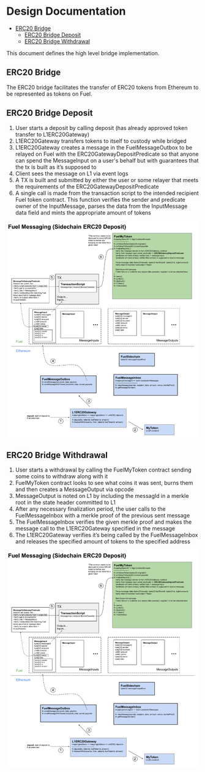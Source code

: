 # Design Documentation

- [ERC20 Bridge](#erc20-bridge)
  - [ERC20 Bridge Deposit](#erc20-bridge-deposit)
  - [ERC20 Bridge Withdrawal](#erc20-bridge-withdrawal)

This document defines the high level bridge implementation.

## ERC20 Bridge

The ERC20 bridge facilitates the transfer of ERC20 tokens from Ethereum to be represented as tokens on Fuel.

## ERC20 Bridge Deposit

1. User starts a deposit by calling deposit (has already approved token transfer to L1ERC20Gateway)
1. L1ERC20Gateway transfers tokens to itself to custody while bridged
1. L1ERC20Gateway creates a message in the FuelMessageOutbox to be relayed on Fuel with the ERC20GatewayDepositPredicate so that anyone can spend the MessageInput on a user's behalf but with guarantees that the tx is built as it’s supposed to
1. Client sees the message on L1 via event logs
1. A TX is built and submitted by either the user or some relayer that meets the requirements of the ERC20GatewayDepositPredicate
1. A single call is made from the transaction script to the intended recipient Fuel token contract. This function verifies the sender and predicate owner of the InputMessage, parses the data from the InputMessage data field and mints the appropriate amount of tokens

![ERC20 Deposit Diagram](/docs/imgs/FuelMessagingDeposit.png)

## ERC20 Bridge Withdrawal

1. User starts a withdrawal by calling the FuelMyToken contract sending some coins to withdraw along with it
1. FuelMyToken contract looks to see what coins it was sent, burns them and then creates a MessageOutput via opcode
1. MessageOutput is noted on L1 by including the messagId in a merkle root in the state header committed to L1
1. After any necessary finalization period, the user calls to the FuelMessageInbox with a merkle proof of the previous sent message
1. The FuelMessageInbox verifies the given merkle proof and makes the message call to the L1ERC20Gateway specified in the message
1. The L1ERC20Gateway verifies it’s being called by the FuelMessageInbox and releases the specified amount of tokens to the specified address

![ERC20 Withdrawal Diagram](/docs/imgs/FuelMessagingDeposit.png)
